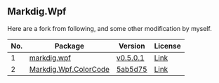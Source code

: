 ## Markdig.Wpf

Here are a fork from following, and some other modification by myself.

| No.  | Package                                                      | Version                                                      | License                                                      |
| ---- | ------------------------------------------------------------ | ------------------------------------------------------------ | ------------------------------------------------------------ |
| 1    | [markdig.wpf](https://github.com/Kryptos-FR/markdig.wpf)     | [v0.5.0.1](https://github.com/Kryptos-FR/markdig.wpf/releases/tag/v0.5.0.1) | [Link](https://github.com/coltrane2ny/Markdig.Wpf.ColorCode/blob/main/LICENSE) |
| 2    | [Markdig.Wpf.ColorCode](https://github.com/coltrane2ny/Markdig.Wpf.ColorCode) | [5ab5d75](https://github.com/coltrane2ny/Markdig.Wpf.ColorCode/commit/5ab5d75d4384968d8568f23fc0224ff2d49b8508) | [Link](https://github.com/Kryptos-FR/markdig.wpf/blob/develop/LICENSE.md) |

